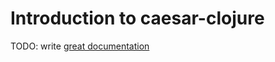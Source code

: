 # Introduction to caesar-clojure

TODO: write [great documentation](http://jacobian.org/writing/what-to-write/)
